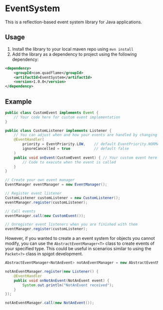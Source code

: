 # EventSystem

This is a reflection-based event system library for Java applications.

## Usage

1. Install the library to your local maven repo using `mvn install`
2. Add the library as a dependency to project using the following dependency:

```xml
<dependency>
    <groupId>com.quadflame</groupId>
    <artifactId>EventSystem</artifactId>
    <version>1.0.0</version>
</dependency>
```

## Example

```java
public class CustomEvent implements Event {
    // Your code here for custom event implementation
}
```
```java
public class CustomListener implements Listener {
    // You can adjust when and how your events are handled by changing the following optional attributes
    @EventHandler( 
        priority = EventPriority.LOW,    // default EventPriority.NORMAL 
        ignoreCancelled = true           // default false
    )
    public void onEvent(CustomEvent event) { // Your custom event here
        // Code to execute when the event is called
    }
}
```
```java
// Create your own event manager
EventManager eventManager = new EventManager();

// Register event listener
CustomListener customListener = new CustomListener();
eventManager.register(customListener);

// Call events
eventManager.call(new CustomEvent());

// Unregister event listeners when you are finished with them
eventManager.register(customListener);
```
However, if you wanted to create a an event system for objects you cannot modify, you can use the `AbstractEventManager<T>` class to create events of your specified type. This could be useful in scenarios similar to using the `Packet<?>` class in spigot development.
```java
AbstractEventManager<NotAnEvent> notAnEventManager = new AbstractEventManager<>();

notAnEventManager.register(new Listener() {
    @EventHandler
    public void onNotAnEvent(NotAnEvent event) {
        System.out.println("NotAnEvent received");
    }
});

notAnEventManager.call(new NotAnEvent());
```
